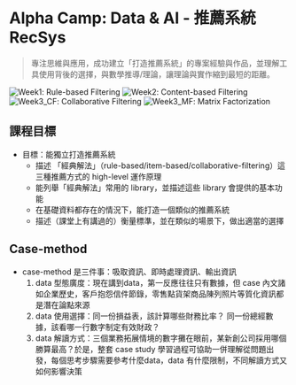 # Alpha Camp: Data & AI - 推薦系統 RecSys

> 專注思維與應用，成功建立「打造推薦系統」的專案經驗與作品，並理解工具使用背後的選擇，與數學推導/理論，讓理論與實作縮到最短的距離。

![Week1](week1): Rule-based Filtering 
![Week2](week2): Content-based Filtering 
![Week3_CF](week3_CF): Collaborative Filtering
![Week3_MF](week3_MF): Matrix Factorization


## 課程目標
- 目標：能獨立打造推薦系統
    - 描述 「經典解法」（rule-based/item-based/collaborative-filtering）這三種推薦方式的 high-level 運作原理
    - 能列舉「經典解法」常用的 library，並描述這些 library 會提供的基本功能
    - 在基礎資料都存在的情況下，能打造一個類似的推薦系統
    - 描述（課堂上有講過的）衡量標準，並在類似的場景下，做出適當的選擇


## Case-method 
- case-method 是三件事：吸取資訊、即時處理資訊、輸出資訊
    1. data 型態廣度：現在講到data，第一反應往往只有數據，但 case 內文諸如企業歷史，客戶抱怨信件節錄，零售點貨架商品陳列照片等質化資訊都是潛在論點來源
    2. data 使用選擇：同一份損益表，該計算哪些財務比率？ 同一份總經數據，該看哪一行數字制定有效財政？
    3. data 解讀方式：三個業務拓展情境的數字攤在眼前，某新創公司採用哪個勝算最高？於是，整套 case study 學習過程可協助一併理解從問題出發，每個思考步驟需要參考什麼data，data 有什麼限制，不同解讀方式又如何影響決策
